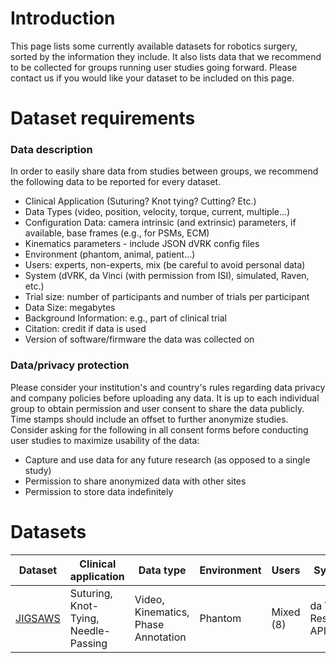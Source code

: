 # Introduction

This page lists some currently available datasets for robotics surgery, sorted by the information they include. It also lists data that we recommend to be collected for groups running user studies going forward. Please contact us if you would like your dataset to be included on this page. 

# Dataset requirements
### Data description 
In order to easily share data from studies between groups, we recommend the following data to be reported for every dataset. 
* Clinical Application (Suturing? Knot tying? Cutting? Etc.)
* Data Types (video, position, velocity, torque, current, multiple...)
* Configuration Data:  camera intrinsic (and extrinsic) parameters, if available, base frames (e.g., for PSMs, ECM)
* Kinematics parameters - include JSON dVRK config files
* Environment (phantom, animal, patient...)
* Users: experts, non-experts, mix (be careful to avoid personal data)
* System (dVRK, da Vinci (with permission from ISI), simulated, Raven, etc.)
* Trial size:  number of participants and number of trials per participant
* Data Size: megabytes
* Background Information: e.g., part of clinical trial
* Citation: credit if data is used
* Version of software/firmware the data was collected on

### Data/privacy protection
Please consider your institution's and country's rules regarding data privacy and company policies before uploading any data. It is up to each individual group to obtain permission and user consent to share the data publicly. Time stamps should include an offset to further anonymize studies. Consider asking for the following in all consent forms before conducting user studies to maximize usability of the data:
* Capture and use data for any future research (as opposed to a single study)
* Permission to share anonymized data with other sites
* Permission to store data indefinitely

# Datasets

|Dataset| Clinical application | Data type | Environment | Users | System | 
|-------|----------------------|-----------|-------------|-------|--------|
|[JIGSAWS](https://cirl.lcsr.jhu.edu/research/hmm/datasets/jigsaws_release/)| Suturing, Knot-Tying, Needle-Passing | Video, Kinematics, Phase Annotation | Phantom | Mixed (8)| da Vinci Research API |